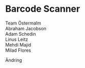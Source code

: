 # Barcode Scanner <br />
Team Östermalm <br />
Abraham Jacobson <br />
Adam Schedin <br />
Linus Leitz <br />
Mehdi Majid <br />
Milad Flores<br />

Ändring
